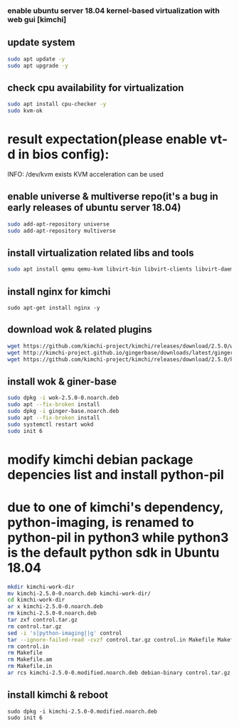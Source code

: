 ### enable ubuntu server 18.04 kernel-based virtualization with web gui [kimchi]

## update system
```bash
sudo apt update -y
sudo apt upgrade -y
```

## check cpu availability for virtualization
```bash
sudo apt install cpu-checker -y
sudo kvm-ok
```

# result expectation(please enable vt-d in bios config):
INFO: /dev/kvm exists
KVM acceleration can be used

## enable universe & multiverse repo(it's a bug in early releases of ubuntu server 18.04)
```bash
sudo add-apt-repository universe
sudo add-apt-repository multiverse
```

## install virtualization related libs and tools 
```bash
sudo apt install qemu qemu-kvm libvirt-bin libvirt-clients libvirt-daemon-system bridge-utils virt-manager -y
```

## install nginx for kimchi
```
sudo apt-get install nginx -y
```

## download wok & related plugins
```bash
wget https://github.com/kimchi-project/kimchi/releases/download/2.5.0/wok-2.5.0-0.noarch.deb
wget http://kimchi-project.github.io/gingerbase/downloads/latest/ginger-base.noarch.deb
wget https://github.com/kimchi-project/kimchi/releases/download/2.5.0/kimchi-2.5.0-0.noarch.deb
```

## install wok & giner-base
```bash
sudo dpkg -i wok-2.5.0-0.noarch.deb
sudo apt --fix-broken install
sudo dpkg -i ginger-base.noarch.deb
sudo apt --fix-broken install
sudo systemctl restart wokd
sudo init 6
```

# modify kimchi debian package depencies list and install python-pil
# due to one of kimchi's dependency, python-imaging, is renamed to python-pil in python3 while python3 is the default python sdk in Ubuntu 18.04 
```bash
mkdir kimchi-work-dir
mv kimchi-2.5.0-0.noarch.deb kimchi-work-dir/
cd kimchi-work-dir
ar x kimchi-2.5.0-0.noarch.deb
rm kimchi-2.5.0-0.noarch.deb
tar zxf control.tar.gz
rm control.tar.gz
sed -i 's|python-imaging||g' control
tar --ignore-failed-read -cvzf control.tar.gz control.in Makefile Makefile.am Makefile.in control
rm control.in
rm Makefile
rm Makefile.am
rm Makefile.in
ar rcs kimchi-2.5.0-0.modified.noarch.deb debian-binary control.tar.gz data.tar.xz
```

## install kimchi & reboot
```
sudo dpkg -i kimchi-2.5.0-0.modified.noarch.deb
sudo init 6
```
